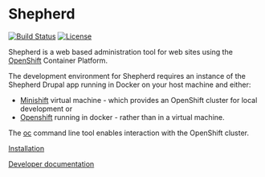 # Shepherd

[![Build Status](https://travis-ci.org/universityofadelaide/shepherd.svg?branch=feature%2Fget-ci-phpunit-working)](https://travis-ci.org/universityofadelaide/shepherd)
[![License](https://img.shields.io/github/license/universityofadelaide/shepherd.svg)](LICENSE)

Shepherd is a web based administration tool for web sites using the 
[OpenShift](https://www.openshift.com/) Container Platform.

The development environment for Shepherd requires an instance of the Shepherd 
Drupal app running in Docker on your host machine and either:

* [Minishift](https://www.openshift.org/minishift/) virtual machine - which
provides an OpenShift cluster for local development or
* [Openshift](https://github.com/openshift/origin/blob/master/docs/cluster_up_down.md) running in
docker - rather than in a virtual machine. 

The [oc](https://github.com/openshift/origin/releases) command line tool enables
interaction with the OpenShift cluster.

[Installation](INSTALL.md)

[Developer documentation](DEVELOPERS.md)
